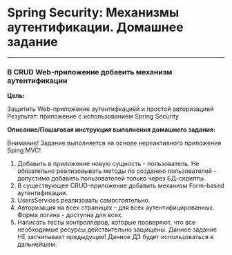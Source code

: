 # Spring Security: Механизмы аутентификации. Домашнее задание

---

### В CRUD Web-приложение добавить механизм аутентификации

**Цель:**

Защитить Web-приложение аутентифкацией и простой авторизацией
Результат: приложение с использованием Spring Security

**Описание/Пошаговая инструкция выполнения домашнего задания:**

Внимание! Задание выполняется на основе нереактивного приложения Sping MVC!</br>

1. Добавить в приложение новую сущность - пользователь. Не обязательно реализовывать методы по созданию пользователей - допустимо добавить пользователей только через БД-скрипты.
2. В существующее CRUD-приложение добавить механизм Form-based аутентификации.
3. UsersServices реализовать самостоятельно.
4. Авторизация на всех страницах - для всех аутентифицированных. Форма логина - доступна для всех.
5. Написать тесты контроллеров, которые проверяют, что все необходимые ресурсы действительно защищены. Данное задание НЕ засчитывает предыдущие! Данное ДЗ будет использоваться в дальнейшем.

